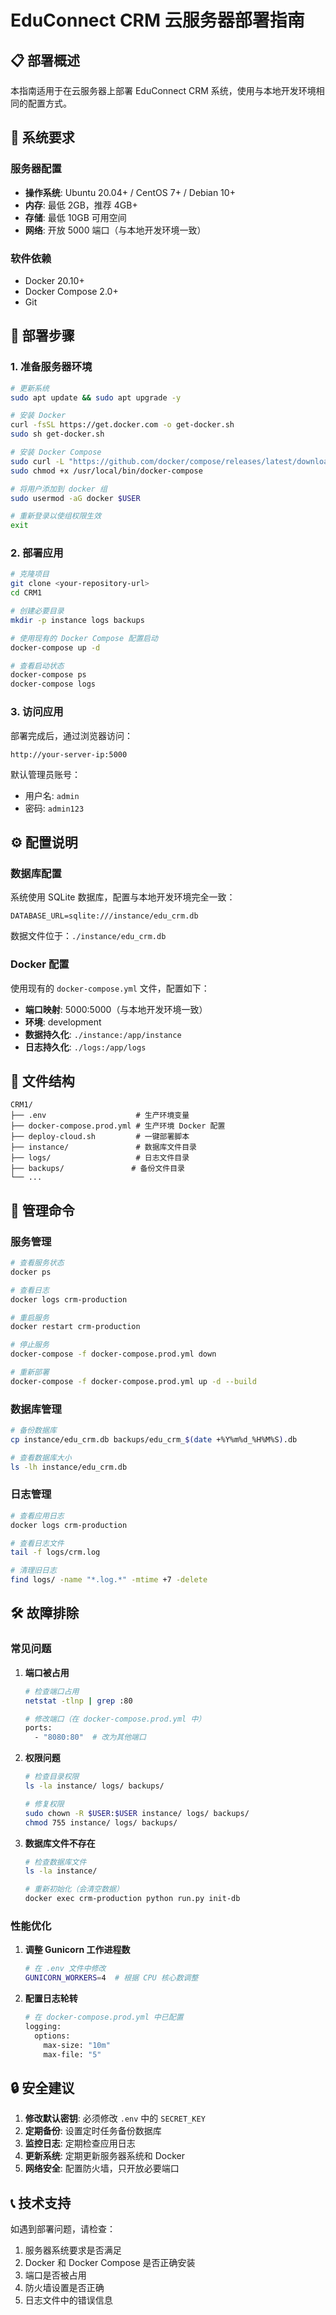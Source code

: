 # EduConnect CRM 云服务器部署指南

## 📋 部署概述

本指南适用于在云服务器上部署 EduConnect CRM 系统，使用与本地开发环境相同的配置方式。

## 🔧 系统要求

### 服务器配置
- **操作系统**: Ubuntu 20.04+ / CentOS 7+ / Debian 10+
- **内存**: 最低 2GB，推荐 4GB+
- **存储**: 最低 10GB 可用空间
- **网络**: 开放 5000 端口（与本地开发环境一致）

### 软件依赖
- Docker 20.10+
- Docker Compose 2.0+
- Git

## 🚀 部署步骤

### 1. 准备服务器环境

```bash
# 更新系统
sudo apt update && sudo apt upgrade -y

# 安装 Docker
curl -fsSL https://get.docker.com -o get-docker.sh
sudo sh get-docker.sh

# 安装 Docker Compose
sudo curl -L "https://github.com/docker/compose/releases/latest/download/docker-compose-$(uname -s)-$(uname -m)" -o /usr/local/bin/docker-compose
sudo chmod +x /usr/local/bin/docker-compose

# 将用户添加到 docker 组
sudo usermod -aG docker $USER

# 重新登录以使组权限生效
exit
```

### 2. 部署应用

```bash
# 克隆项目
git clone <your-repository-url>
cd CRM1

# 创建必要目录
mkdir -p instance logs backups

# 使用现有的 Docker Compose 配置启动
docker-compose up -d

# 查看启动状态
docker-compose ps
docker-compose logs
```

### 3. 访问应用

部署完成后，通过浏览器访问：
```
http://your-server-ip:5000
```

默认管理员账号：
- 用户名: `admin`
- 密码: `admin123`

## ⚙️ 配置说明

### 数据库配置

系统使用 SQLite 数据库，配置与本地开发环境完全一致：
```
DATABASE_URL=sqlite:///instance/edu_crm.db
```

数据文件位于：`./instance/edu_crm.db`

### Docker 配置

使用现有的 `docker-compose.yml` 文件，配置如下：
- **端口映射**: 5000:5000（与本地开发环境一致）
- **环境**: development
- **数据持久化**: `./instance:/app/instance`
- **日志持久化**: `./logs:/app/logs`

## 📁 文件结构

```
CRM1/
├── .env                    # 生产环境变量
├── docker-compose.prod.yml # 生产环境 Docker 配置
├── deploy-cloud.sh         # 一键部署脚本
├── instance/               # 数据库文件目录
├── logs/                   # 日志文件目录
├── backups/               # 备份文件目录
└── ...
```

## 🔧 管理命令

### 服务管理
```bash
# 查看服务状态
docker ps

# 查看日志
docker logs crm-production

# 重启服务
docker restart crm-production

# 停止服务
docker-compose -f docker-compose.prod.yml down

# 重新部署
docker-compose -f docker-compose.prod.yml up -d --build
```

### 数据库管理
```bash
# 备份数据库
cp instance/edu_crm.db backups/edu_crm_$(date +%Y%m%d_%H%M%S).db

# 查看数据库大小
ls -lh instance/edu_crm.db
```

### 日志管理
```bash
# 查看应用日志
docker logs crm-production

# 查看日志文件
tail -f logs/crm.log

# 清理旧日志
find logs/ -name "*.log.*" -mtime +7 -delete
```

## 🛠️ 故障排除

### 常见问题

1. **端口被占用**
   ```bash
   # 检查端口占用
   netstat -tlnp | grep :80
   
   # 修改端口（在 docker-compose.prod.yml 中）
   ports:
     - "8080:80"  # 改为其他端口
   ```

2. **权限问题**
   ```bash
   # 检查目录权限
   ls -la instance/ logs/ backups/
   
   # 修复权限
   sudo chown -R $USER:$USER instance/ logs/ backups/
   chmod 755 instance/ logs/ backups/
   ```

3. **数据库文件不存在**
   ```bash
   # 检查数据库文件
   ls -la instance/
   
   # 重新初始化（会清空数据）
   docker exec crm-production python run.py init-db
   ```

### 性能优化

1. **调整 Gunicorn 工作进程数**
   ```bash
   # 在 .env 文件中修改
   GUNICORN_WORKERS=4  # 根据 CPU 核心数调整
   ```

2. **配置日志轮转**
   ```bash
   # 在 docker-compose.prod.yml 中已配置
   logging:
     options:
       max-size: "10m"
       max-file: "5"
   ```

## 🔒 安全建议

1. **修改默认密钥**: 必须修改 `.env` 中的 `SECRET_KEY`
2. **定期备份**: 设置定时任务备份数据库
3. **监控日志**: 定期检查应用日志
4. **更新系统**: 定期更新服务器系统和 Docker
5. **网络安全**: 配置防火墙，只开放必要端口

## 📞 技术支持

如遇到部署问题，请检查：
1. 服务器系统要求是否满足
2. Docker 和 Docker Compose 是否正确安装
3. 端口是否被占用
4. 防火墙设置是否正确
5. 日志文件中的错误信息
